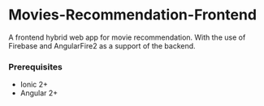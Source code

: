 # Movies-Recommendation-Frontend
A frontend hybrid web app for movie recommendation. With the use of Firebase and AngularFire2 as a support of the backend.

### Prerequisites

* Ionic 2+
* Angular 2+
